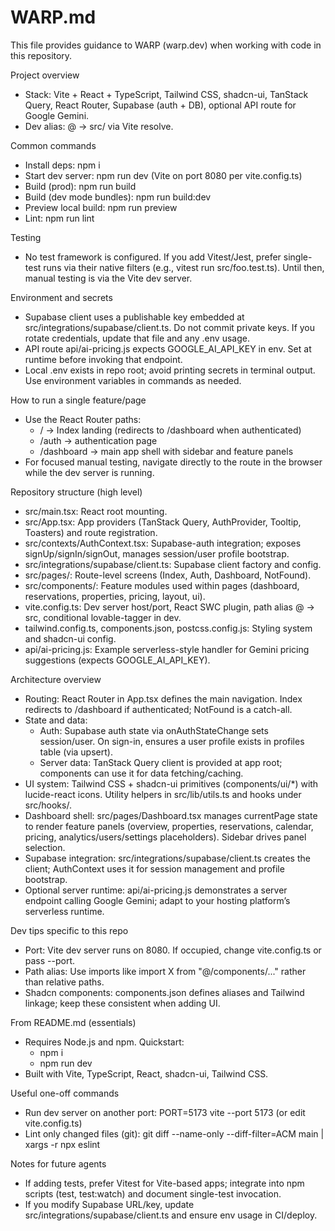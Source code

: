 # WARP.md

This file provides guidance to WARP (warp.dev) when working with code in this repository.

Project overview
- Stack: Vite + React + TypeScript, Tailwind CSS, shadcn-ui, TanStack Query, React Router, Supabase (auth + DB), optional API route for Google Gemini.
- Dev alias: @ -> src/ via Vite resolve.

Common commands
- Install deps: npm i
- Start dev server: npm run dev  (Vite on port 8080 per vite.config.ts)
- Build (prod): npm run build
- Build (dev mode bundles): npm run build:dev
- Preview local build: npm run preview
- Lint: npm run lint

Testing
- No test framework is configured. If you add Vitest/Jest, prefer single-test runs via their native filters (e.g., vitest run src/foo.test.ts). Until then, manual testing is via the Vite dev server.

Environment and secrets
- Supabase client uses a publishable key embedded at src/integrations/supabase/client.ts. Do not commit private keys. If you rotate credentials, update that file and any .env usage.
- API route api/ai-pricing.js expects GOOGLE_AI_API_KEY in env. Set at runtime before invoking that endpoint.
- Local .env exists in repo root; avoid printing secrets in terminal output. Use environment variables in commands as needed.

How to run a single feature/page
- Use the React Router paths: 
  - / -> Index landing (redirects to /dashboard when authenticated)
  - /auth -> authentication page
  - /dashboard -> main app shell with sidebar and feature panels
- For focused manual testing, navigate directly to the route in the browser while the dev server is running.

Repository structure (high level)
- src/main.tsx: React root mounting.
- src/App.tsx: App providers (TanStack Query, AuthProvider, Tooltip, Toasters) and route registration.
- src/contexts/AuthContext.tsx: Supabase-auth integration; exposes signUp/signIn/signOut, manages session/user profile bootstrap.
- src/integrations/supabase/client.ts: Supabase client factory and config.
- src/pages/: Route-level screens (Index, Auth, Dashboard, NotFound).
- src/components/: Feature modules used within pages (dashboard, reservations, properties, pricing, layout, ui).
- vite.config.ts: Dev server host/port, React SWC plugin, path alias @ -> src, conditional lovable-tagger in dev.
- tailwind.config.ts, components.json, postcss.config.js: Styling system and shadcn-ui config.
- api/ai-pricing.js: Example serverless-style handler for Gemini pricing suggestions (expects GOOGLE_AI_API_KEY).

Architecture overview
- Routing: React Router in App.tsx defines the main navigation. Index redirects to /dashboard if authenticated; NotFound is a catch-all.
- State and data:
  - Auth: Supabase auth state via onAuthStateChange sets session/user. On sign-in, ensures a user profile exists in profiles table (via upsert).
  - Server data: TanStack Query client is provided at app root; components can use it for data fetching/caching.
- UI system: Tailwind CSS + shadcn-ui primitives (components/ui/*) with lucide-react icons. Utility helpers in src/lib/utils.ts and hooks under src/hooks/.
- Dashboard shell: src/pages/Dashboard.tsx manages currentPage state to render feature panels (overview, properties, reservations, calendar, pricing, analytics/users/settings placeholders). Sidebar drives panel selection.
- Supabase integration: src/integrations/supabase/client.ts creates the client; AuthContext uses it for session management and profile bootstrap.
- Optional server runtime: api/ai-pricing.js demonstrates a server endpoint calling Google Gemini; adapt to your hosting platform’s serverless runtime.

Dev tips specific to this repo
- Port: Vite dev server runs on 8080. If occupied, change vite.config.ts or pass --port.
- Path alias: Use imports like import X from "@/components/..." rather than relative paths.
- Shadcn components: components.json defines aliases and Tailwind linkage; keep these consistent when adding UI.

From README.md (essentials)
- Requires Node.js and npm. Quickstart:
  - npm i
  - npm run dev
- Built with Vite, TypeScript, React, shadcn-ui, Tailwind CSS.

Useful one-off commands
- Run dev server on another port: PORT=5173 vite --port 5173 (or edit vite.config.ts)
- Lint only changed files (git): git diff --name-only --diff-filter=ACM main | xargs -r npx eslint

Notes for future agents
- If adding tests, prefer Vitest for Vite-based apps; integrate into npm scripts (test, test:watch) and document single-test invocation.
- If you modify Supabase URL/key, update src/integrations/supabase/client.ts and ensure env usage in CI/deploy.

